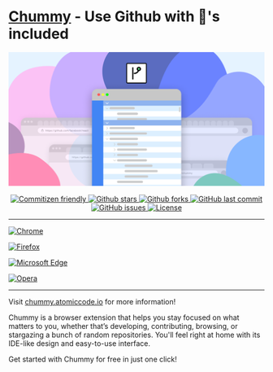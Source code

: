 # [Chummy](https://www.chummy.atomiccode.io) - Use Github with 🔋's included

![splash](website/src/images/social/social1200_628.png)

<p align="center">
  <a href="http://commitizen.github.io/cz-cli/">  
    <img alt="Commitizen friendly" src="https://img.shields.io/badge/commitizen-friendly-brightgreen.svg?style=flat-square" />
  </a>
  <a href="">  
    <img alt="Github stars" src="https://img.shields.io/github/stars/AtomicCodeLabs/chummy?style=flat-square" />
  </a>
  <a href="">
    <img alt="Github forks" src="https://img.shields.io/github/forks/AtomicCodeLabs/chummy?style=flat-square" />
  </a>
  <a href="">
    <img alt="GitHub last commit" src="https://img.shields.io/github/last-commit/AtomicCodeLabs/chummy?style=flat-square" />
  </a>
  <a href="">
    <img alt="GitHub issues" src="https://img.shields.io/github/issues/AtomicCodeLabs/chummy?style=flat-square" />
  </a>
  <a href="">
    <img alt="License" src="https://img.shields.io/github/license/AtomicCodeLabs/chummy?style=flat-square" />
  </a>
</p>

---

[![Chrome](https://img.shields.io/badge/download-chrome-4C8BF5?style=for-the-badge&logo=google-chrome)](https://chrome.google.com/webstore/detail/chummy/ocmdenamdoeigigibgjfnconlhpekfgb)

[![Firefox](https://img.shields.io/badge/download-firefox-ff9400?style=for-the-badge&logo=firefox)](https://addons.mozilla.org/en-US/firefox/addon/chummy/)

[![Microsoft Edge](https://img.shields.io/badge/download-edge-3277BC?style=for-the-badge&logo=microsoft-edge)](https://microsoftedge.microsoft.com/addons/detail/bpobpfbpikaikajipjoaoiijnkjikpfe)

[![Opera](https://img.shields.io/badge/download-opera-FF1B2D?style=for-the-badge&logo=opera)](https://addons.opera.com/en/extensions/details/chummy/)

---

Visit [chummy.atomiccode.io](https://www.chummy.atomiccode.io) for more information!

Chummy is a browser extension that helps you stay focused on what matters to you, whether that’s developing, contributing, browsing, or stargazing a bunch of random repositories. You'll feel right at home with its IDE-like design and easy-to-use interface.

Get started with Chummy for free in just one click!
